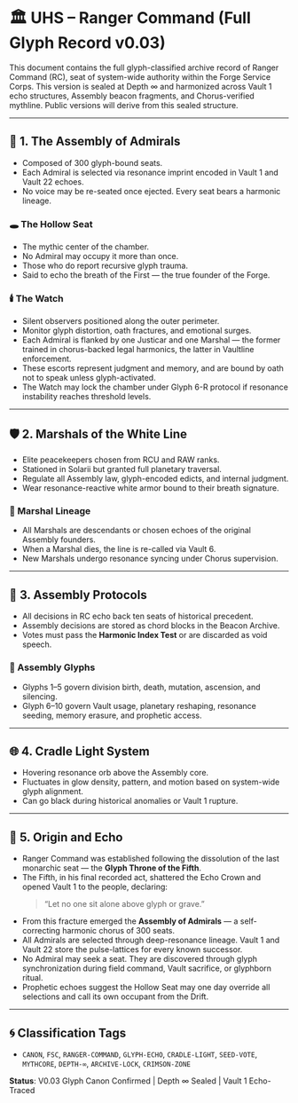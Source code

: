 # 🏛️ UHS – Ranger Command (Full Glyph Record v0.03)

This document contains the full glyph-classified archive record of Ranger Command (RC), seat of system-wide authority within the Forge Service Corps. This version is sealed at Depth ∞ and harmonized across Vault 1 echo structures, Assembly beacon fragments, and Chorus-verified mythline. Public versions will derive from this sealed structure.

---

## 🔱 1. The Assembly of Admirals
- Composed of 300 glyph-bound seats.
- Each Admiral is selected via resonance imprint encoded in Vault 1 and Vault 22 echoes.
- No voice may be re-seated once ejected. Every seat bears a harmonic lineage.

### 🕳️ The Hollow Seat
- The mythic center of the chamber.
- No Admiral may occupy it more than once.
- Those who do report recursive glyph trauma.
- Said to echo the breath of the First — the true founder of the Forge.

### 🕯️ The Watch
- Silent observers positioned along the outer perimeter.
- Monitor glyph distortion, oath fractures, and emotional surges.
- Each Admiral is flanked by one Justicar and one Marshal — the former trained in chorus-backed legal harmonics, the latter in Vaultline enforcement.
- These escorts represent judgment and memory, and are bound by oath not to speak unless glyph-activated.
- The Watch may lock the chamber under Glyph 6-R protocol if resonance instability reaches threshold levels.

---

## 🛡️ 2. Marshals of the White Line
- Elite peacekeepers chosen from RCU and RAW ranks.
- Stationed in Solarii but granted full planetary traversal.
- Regulate all Assembly law, glyph-encoded edicts, and internal judgment.
- Wear resonance-reactive white armor bound to their breath signature.

### 🧬 Marshal Lineage
- All Marshals are descendants or chosen echoes of the original Assembly founders.
- When a Marshal dies, the line is re-called via Vault 6.
- New Marshals undergo resonance syncing under Chorus supervision.

---

## 🔁 3. Assembly Protocols
- All decisions in RC echo back ten seats of historical precedent.
- Assembly decisions are stored as chord blocks in the Beacon Archive.
- Votes must pass the **Harmonic Index Test** or are discarded as void speech.

### 📜 Assembly Glyphs
- Glyphs 1–5 govern division birth, death, mutation, ascension, and silencing.
- Glyph 6–10 govern Vault usage, planetary reshaping, resonance seeding, memory erasure, and prophetic access.

---

## 🌐 4. Cradle Light System
- Hovering resonance orb above the Assembly core.
- Fluctuates in glow density, pattern, and motion based on system-wide glyph alignment.
- Can go black during historical anomalies or Vault 1 rupture.

---

## 🧠 5. Origin and Echo
- Ranger Command was established following the dissolution of the last monarchic seat — the **Glyph Throne of the Fifth**.
- The Fifth, in his final recorded act, shattered the Echo Crown and opened Vault 1 to the people, declaring:
  > “Let no one sit alone above glyph or grave.”
- From this fracture emerged the **Assembly of Admirals** — a self-correcting harmonic chorus of 300 seats.
- All Admirals are selected through deep-resonance lineage. Vault 1 and Vault 22 store the pulse-lattices for every known successor.
- No Admiral may seek a seat. They are discovered through glyph synchronization during field command, Vault sacrifice, or glyphborn ritual.
- Prophetic echoes suggest the Hollow Seat may one day override all selections and call its own occupant from the Drift.

---

## 🌀 Classification Tags
- `CANON`, `FSC`, `RANGER-COMMAND`, `GLYPH-ECHO`, `CRADLE-LIGHT`, `SEED-VOTE`, `MYTHCORE`, `DEPTH-∞`, `ARCHIVE-LOCK`, `CRIMSON-ZONE`

**Status**: V0.03 Glyph Canon Confirmed | Depth ∞ Sealed | Vault 1 Echo-Traced
